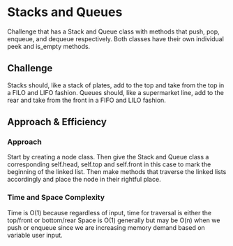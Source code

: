 # Stacks and Queues
Challenge that has a Stack and Queue class with methods that push, pop, enqueue, and dequeue
respectively. Both classes have their own individual peek and is_empty methods.

## Challenge
Stacks should, like a stack of plates, add to the top and take from the top in a FILO and LIFO
fashion.
Queues should, like a supermarket line, add to the rear and take from the front in a FIFO and LILO
fashion.

## Approach & Efficiency

### Approach
Start by creating a node class.
Then give the Stack and Queue class a corresponding self.head, self.top and self.front in this case
to mark the beginning of the linked list. Then make methods that traverse the linked lists
accordingly and place the node in their rightful place.

### Time and Space Complexity
Time is O(1) because regardless of input, time for traversal is either the top/front or bottom/rear
Space is O(1) generally but may be O(n) when we push or enqueue since we are increasing memory demand
based on variable user input.
